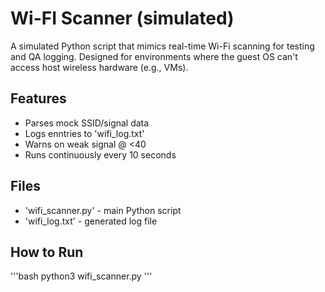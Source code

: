 # Wi-FI Scanner (simulated)
A simulated Python script that mimics real-time Wi-Fi scanning for testing and QA logging. Designed for environments where the guest OS can't access host wireless hardware (e.g., VMs).

## Features
 - Parses mock SSID/signal data
 - Logs enntries to 'wifi_log.txt'
 - Warns on weak signal @ <40
 - Runs continuously every 10 seconds

## Files
 - 'wifi_scanner.py' - main Python script
 - 'wifi_log.txt' - generated log file
 
## How to Run
'''bash
python3 wifi_scanner.py
'''
